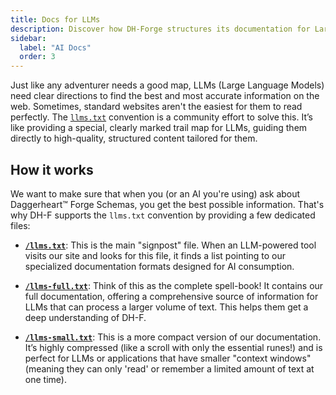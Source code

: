 ```yaml
---
title: Docs for LLMs
description: Discover how DH-Forge structures its documentation for Large Language Models (LLMs) using the llms.txt convention. This page details the specialized text files provided to improve AI data accuracy and integration.
sidebar:
  label: "AI Docs"
  order: 3
---
```


Just like any adventurer needs a good map, LLMs (Large Language Models) need clear directions to find the best and most accurate information on the web. Sometimes, standard websites aren't the easiest for them to read perfectly. The [`llms.txt`](https://llmstxt.org) convention is a community effort to solve this. It’s like providing a special, clearly marked trail map for LLMs, guiding them directly to high-quality, structured content tailored for them.

## How it works

We want to make sure that when you (or an AI you're using) ask about Daggerheart™ Forge Schemas, you get the best possible information. That's why DH-F supports the `llms.txt` convention by providing a few dedicated files:

 - **[`/llms.txt`](/llms.txt)**: This is the main "signpost" file. When an LLM-powered tool visits our site and looks for this file, it finds a list pointing to our specialized documentation formats designed for AI consumption.

 - **[`/llms-full.txt`](/llms-full.txt)**: Think of this as the complete spell-book! It contains our full documentation, offering a comprehensive source of information for LLMs that can process a larger volume of text. This helps them get a deep understanding of DH-F.

 - **[`/llms-small.txt`](/llms-small.txt)**: This is a more compact version of our documentation. It’s highly compressed (like a scroll with only the essential runes!) and is perfect for LLMs or applications that have smaller "context windows" (meaning they can only 'read' or remember a limited amount of text at one time).
